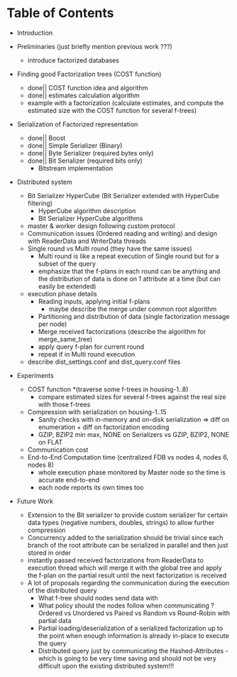 
# Table of Contents

* Introduction

* Preliminaries (just briefly mention previous work ???)
    - introduce factorized databases

* Finding good Factorization trees (COST function)
    - done|| COST function idea and algorithm
    - done|| estimates calculation algorithm
    - example with a factorization (calculate estimates, and compute the estimated size with the COST function for several f-trees)

* Serialization of Factorized representation
    - done|| Boost
    - done|| Simple Serializer (Binary)
    - done|| Byte Serializer (required bytes only)
    - done|| Bit Serializer (required bits only)
        * Bitstream implementation

* Distributed system
    - Bit Serializer HyperCube (Bit Serializer extended with HyperCube filtering)
        * HyperCube algorithm description
        * Bit Serializer HyperCube algorithms
    - master & worker design following custom protocol
    - Communication issues (Ordered reading and writing) and design with ReaderData and WriterData threads
    - Single round vs Multi round (they have the same issues)
        * Multi round is like a repeat execution of Single round but for a subset of the query
        * emphasize that the f-plans in each round can be anything and the distribution of data is done on 1 attribute at a time (but can easily be extended)
    - execution phase details
        * Reading inputs, applying initial f-plans
            - maybe describe the merge under common root algorithm
        * Partitioning and distribution of data (single factorization message per node)
        * Merge received factorizations (describe the algorithm for merge_same_tree)
        * apply query f-plan for current round
        * repeat if in Multi round execution
    - describe dist\_settings.conf and dist\_query.conf files

* Experiments
    - COST function 
        *(traverse some f-trees in housing-1..8)
        * compare estimated sizes for several f-trees against the real size with those f-trees
    - Compression with serialization on housing-1..15
        * Sanity checks with in-memory and on-disk serialization => diff on enumeration + diff on factorization encoding
        * GZIP, BZIP2 min max, NONE on Serializers vs GZIP, BZIP2, NONE on FLAT 
    - Communication cost 
    - End-to-End Computation time (centralized FDB vs nodes 4, nodes 6, nodes 8)
        * whole execution phase monitored by Master node so the time is accurate end-to-end
        * each node reports its own times too

* Future Work
    - Extension to the Bit serializer to provide custom serializer for certain data types (negative numbers, doubles, strings) to allow further compression
    - Concurrency added to the serialization should be trivial since each branch of the root attribute can be serialized in parallel and then just stored in order
    - instantly passed received factorizations from ReaderData to execution thread which will merge it with the global tree and apply the f-plan on the partial result until the next factorization is received
    - A lot of proposals regarding the communication during the execution of the distributed query
        * What f-tree should nodes send data with
        * What policy should the nodes follow when communicating ? Ordered vs Unordered vs Paired vs Random vs Round-Robin with partial data
        * Partial loading/deserialization of a serialized factorization up to the point when enough information is already in-place to execute the query
        * Distributed query just by communicating the Hashed-Attributes - which is going to be very time saving and should not be very difficult upon the existing distributed system!!!
